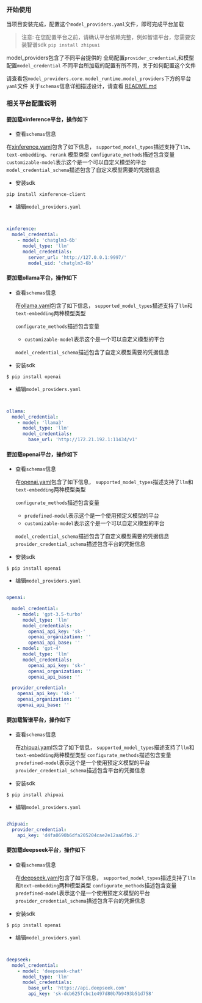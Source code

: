 ### 开始使用

当项目安装完成，配置这个`model_providers.yaml`文件，即可完成平台加载
> 注意: 在您配置平台之前，请确认平台依赖完整，例如智谱平台，您需要安装智谱sdk `pip install zhipuai`

model_providers包含了不同平台提供的 全局配置`provider_credential`,和模型配置`model_credential`
不同平台所加载的配置有所不同，关于如何配置这个文件

请查看包`model_providers.core.model_runtime.model_providers`下方的平台 `yaml`文件
关于`schemas`信息详细描述设计，请查看 [README.md](model_providers/core/model_runtime/README.md)

### 相关平台配置说明

#### 要加载xinference平台，操作如下

- 查看`schemas`信息

在[xinference.yaml](model_providers/core/model_runtime/model_providers/xinference/xinference.yaml)包含了如下信息，
`supported_model_types`描述支持了`llm`、`text-embedding`、`rerank` 模型类型
`configurate_methods`描述包含变量 `customizable-model`表示这个是一个可以自定义模型的平台
`model_credential_schema`描述包含了自定义模型需要的凭据信息

- 安装sdk

```shell
pip install xinference-client
```

- 编辑`model_providers.yaml`

```yaml


xinference:
  model_credential:
    - model: 'chatglm3-6b'
      model_type: 'llm'
      model_credentials:
        server_url: 'http://127.0.0.1:9997/'
        model_uid: 'chatglm3-6b'

```

#### 要加载ollama平台，操作如下

- 查看`schemas`信息

  在[ollama.yaml](model_providers/core/model_runtime/model_providers/ollama/ollama.yaml)包含了如下信息，
  `supported_model_types`描述支持了`llm`和`text-embedding`两种模型类型

  `configurate_methods`描述包含变量
    - `customizable-model`表示这个是一个可以自定义模型的平台

  `model_credential_schema`描述包含了自定义模型需要的凭据信息
- 安装sdk

```shell
$ pip install openai
```

- 编辑`model_providers.yaml`

```yaml


ollama:
  model_credential:
    - model: 'llama3'
      model_type: 'llm'
      model_credentials:
        base_url: 'http://172.21.192.1:11434/v1'

```

#### 要加载openai平台，操作如下

- 查看`schemas`信息

  在[openai.yaml](Fmodel_providers/core/model_runtime/model_providers/openai/openai.yaml)包含了如下信息，
  `supported_model_types`描述支持了`llm`和`text-embedding`两种模型类型

  `configurate_methods`描述包含变量
    - `predefined-model`表示这个是一个使用预定义模型的平台
    - `customizable-model`表示这个是一个可以自定义模型的平台

  `model_credential_schema`描述包含了自定义模型需要的凭据信息
  `provider_credential_schema`描述包含平台的凭据信息
- 安装sdk

```shell
$ pip install openai
```

- 编辑`model_providers.yaml`

```yaml

openai:

  model_credential:
    - model: 'gpt-3.5-turbo'
      model_type: 'llm'
      model_credentials:
        openai_api_key: 'sk-'
        openai_organization: ''
        openai_api_base: ''
    - model: 'gpt-4'
      model_type: 'llm'
      model_credentials:
        openai_api_key: 'sk-'
        openai_organization: ''
        openai_api_base: ''

  provider_credential:
    openai_api_key: 'sk-'
    openai_organization: ''
    openai_api_base: ''
```

#### 要加载智谱平台，操作如下

- 查看`schemas`信息

  在[zhipuai.yaml](model_providers/core/model_runtime/model_providers/zhipuai/zhipuai.yaml)包含了如下信息，
  `supported_model_types`描述支持了`llm`和`text-embedding`两种模型类型
  `configurate_methods`描述包含变量 `predefined-model`表示这个是一个使用预定义模型的平台
  `provider_credential_schema`描述包含平台的凭据信息

- 安装sdk

```shell
$ pip install zhipuai
```

- 编辑`model_providers.yaml`

```yaml

zhipuai:
  provider_credential:
    api_key: 'd4fa0690b6dfa205204cae2e12aa6fb6.2'
```

#### 要加载deepseek平台，操作如下

- 查看`schemas`信息

  在[deepseek.yaml](model_providers/core/model_runtime/model_providers/deepseek/deepseek.yaml)包含了如下信息，
  `supported_model_types`描述支持了`llm`和`text-embedding`两种模型类型
  `configurate_methods`描述包含变量 `predefined-model`表示这个是一个使用预定义模型的平台
  `provider_credential_schema`描述包含平台的凭据信息

- 安装sdk

```shell
$ pip install openai
```

- 编辑`model_providers.yaml`

```yaml


deepseek:
  model_credential:
    - model: 'deepseek-chat'
      model_type: 'llm'
      model_credentials:
        base_url: 'https://api.deepseek.com'
        api_key: 'sk-dcb625fcbc1e497d80b7b9493b51d758'




```
